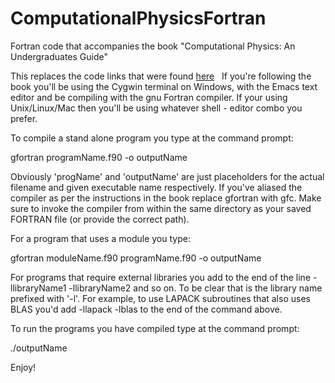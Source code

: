 # ComputationalPhysicsFortran
Fortran code that accompanies the book "Computational Physics: An Undergraduates Guide"

This replaces the code links that were found [here](https://compphysintro.wordpress.com/)
 
If you're following the book you'll be using the Cygwin terminal on Windows, with the Emacs text editor and be compiling with the gnu Fortran compiler. If your using Unix/Linux/Mac then you'll be using whatever shell - editor combo you prefer. 

To compile a stand alone program you type at the command prompt:

gfortran programName.f90 -o outputName

Obviously 'progName' and 'outputName' are just placeholders for the actual filename and given executable name respectively. If you've aliased the compiler as per the instructions in the book replace gfortran with gfc. Make sure to invoke the compiler from within the same directory as your saved FORTRAN file (or provide the correct path).

For a program that uses a module you type:

gfortran moduleName.f90 programName.f90 -o outputName

For programs that require external libraries you add to the end of the line -llibraryName1 -llibraryName2 and so on. To be clear that is the library name prefixed with '-l'. For example, to use LAPACK subroutines that also uses BLAS you'd add -llapack -lblas to the end of the command above.

To run the programs you have compiled type at the command prompt:

./outputName

Enjoy!

